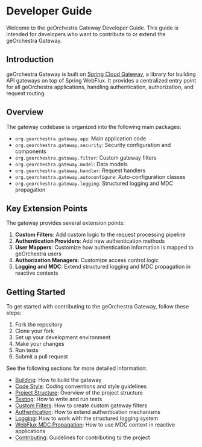 # Developer Guide

Welcome to the geOrchestra Gateway Developer Guide. This guide is intended for developers who want to contribute to or extend the geOrchestra Gateway.

## Introduction

geOrchestra Gateway is built on [Spring Cloud Gateway](https://docs.spring.io/spring-cloud-gateway/docs/current/reference/html/), a library for building API gateways on top of Spring WebFlux. It provides a centralized entry point for all geOrchestra applications, handling authentication, authorization, and request routing.

## Overview

The gateway codebase is organized into the following main packages:

- `org.georchestra.gateway.app`: Main application code
- `org.georchestra.gateway.security`: Security configuration and components
- `org.georchestra.gateway.filter`: Custom gateway filters
- `org.georchestra.gateway.model`: Data models
- `org.georchestra.gateway.handler`: Request handlers
- `org.georchestra.gateway.autoconfigure`: Auto-configuration classes
- `org.georchestra.gateway.logging`: Structured logging and MDC propagation

## Key Extension Points

The gateway provides several extension points:

1. **Custom Filters**: Add custom logic to the request processing pipeline
2. **Authentication Providers**: Add new authentication methods
3. **User Mappers**: Customize how authentication information is mapped to geOrchestra users
4. **Authorization Managers**: Customize access control logic
5. **Logging and MDC**: Extend structured logging and MDC propagation in reactive contexts

## Getting Started

To get started with contributing to the geOrchestra Gateway, follow these steps:

1. Fork the repository
2. Clone your fork
3. Set up your development environment
4. Make your changes
5. Run tests
6. Submit a pull request

See the following sections for more detailed information:

- [Building](building.md): How to build the gateway
- [Code Style](code_style.md): Coding conventions and style guidelines
- [Project Structure](project_structure.md): Overview of the project structure
- [Testing](testing.md): How to write and run tests
- [Custom Filters](custom_filters.md): How to create custom gateway filters
- [Authentication](authentication.md): How to extend authentication mechanisms
- [Logging](logging.md): How to work with the structured logging system
- [WebFlux MDC Propagation](webflux_mdc.md): How to use MDC context in reactive applications
- [Contributing](contributing.md): Guidelines for contributing to the project
